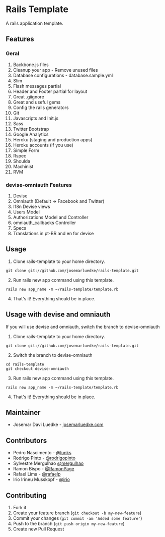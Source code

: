 # Rails Template

A rails application template.

## Features

### Geral

1. Backbone.js files
2. Cleanup your app - Remove unused files
3. Database configurations - database.sample.yml
4. Slim
5. Flash messages partial
6. Header and Footer partial for layout
7. Great .giignore
8. Great and useful gems
9. Config the rails generators
10. Git
11. Javascripts and Init.js
12. Sass
13. Twitter Bootstrap
14. Google Analytics
15. Heroku (staging and production apps)
16. Heroku accounts (if you use)
17. Simple Form
18. Rspec
19. Shoulda
20. Machinist
19. RVM

### devise-omniauth Features

1. Devise
2. Omniauth (Default -> Facebook and Twitter)
3. I18n Devise views
4. Users Model
5. Authorizations Model and Controller
6. omniauth_callbacks Controller
7. Specs
8. Translations in pt-BR and en for devise


## Usage

1. Clone rails-template to your home directory.
```
git clone git://github.com/josemarluedke/rails-template.git
```

2. Run rails new app command using this template.
```
rails new app_name -m ~/rails-template/template.rb
```

4. That's it! Everything should be in place.


## Usage with devise and omniauth

If you will use devise and omniauth, switch the branch to devise-omniauth

1. Clone rails-template to your home directory.
```
git clone git://github.com/josemarluedke/rails-template.git
```

2. Switch the branch to devise-omniauth
```
cd rails-template
git checkout devise-omniauth
```

3. Run rails new app command using this template.
```
rails new app_name -m ~/rails-template/template.rb
```

4. That's it! Everything should be in place.

## Maintainer

- Josemar Davi Luedke - [josemarluedke.com](http://josemarluedke.com)

## Contributors

- Pedro Nascimento - [@lunks](https://github.com/lunks)
- Rodrigo Pinto - [@rodrigopinto](https://github.com/rodrigopinto)
- Sylvestre Mergulhao [@mergulhao](https://github.com/mergulhao)
- Ramon Bispo - [@RamonPage](https://github.com/RamonPage)
- Rafael Lima - [@rafaelp](https://github.com/rafaelp)
- Irio Irineu Musskopf - [@irio](https://github.com/irio)

## Contributing

1. Fork it
2. Create your feature branch (`git checkout -b my-new-feature`)
3. Commit your changes (`git commit -am 'Added some feature'`)
4. Push to the branch (`git push origin my-new-feature`)
5. Create new Pull Request
